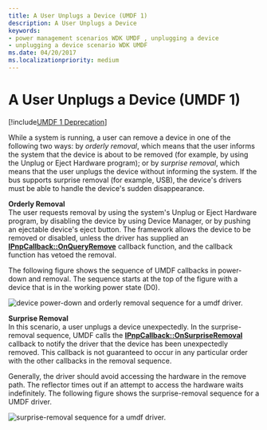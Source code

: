 ```yaml
---
title: A User Unplugs a Device (UMDF 1)
description: A User Unplugs a Device
keywords:
- power management scenarios WDK UMDF , unplugging a device
- unplugging a device scenario WDK UMDF
ms.date: 04/20/2017
ms.localizationpriority: medium
---
```


# A User Unplugs a Device (UMDF 1)


[!include[UMDF 1 Deprecation](../includes/umdf-1-deprecation.md)]

While a system is running, a user can remove a device in one of the following two ways: by *orderly removal*, which means that the user informs the system that the device is about to be removed (for example, by using the Unplug or Eject Hardware program); or by *surprise removal*, which means that the user unplugs the device without informing the system. If the bus supports surprise removal (for example, USB), the device's drivers must be able to handle the device's sudden disappearance.

<a href="" id="orderly-removal-------"></a>**Orderly Removal**   
The user requests removal by using the system's Unplug or Eject Hardware program, by disabling the device by using Device Manager, or by pushing an ejectable device's eject button. The framework allows the device to be removed or disabled, unless the driver has supplied an [**IPnpCallback::OnQueryRemove**](/windows-hardware/drivers/ddi/wudfddi/nf-wudfddi-ipnpcallback-onqueryremove) callback function, and the callback function has vetoed the removal.

The following figure shows the sequence of UMDF callbacks in power-down and removal. The sequence starts at the top of the figure with a device that is in the working power state (D0).

![device power-down and orderly removal sequence for a umdf driver.](images/umdf-powerdown-sequence.png)

<a href="" id="surprise-removal-------"></a>**Surprise Removal**   
In this scenario, a user unplugs a device unexpectedly. In the surprise-removal sequence, UMDF calls the [**IPnpCallback::OnSurpriseRemoval**](/windows-hardware/drivers/ddi/wudfddi/nf-wudfddi-ipnpcallback-onsurpriseremoval) callback to notify the driver that the device has been unexpectedly removed. This callback is not guaranteed to occur in any particular order with the other callbacks in the removal sequence.

Generally, the driver should avoid accessing the hardware in the remove path. The reflector times out if an attempt to access the hardware waits indefinitely. The following figure shows the surprise-removal sequence for a UMDF driver.

![surprise-removal sequence for a umdf driver.](images/umdf-surprise-removal-sequence.png)

 

